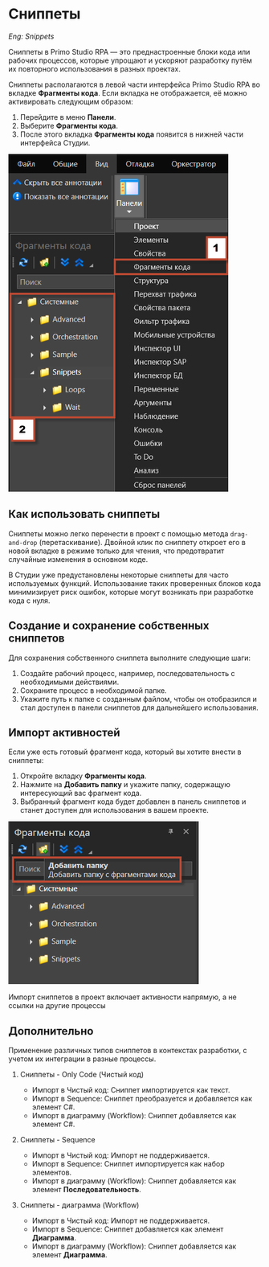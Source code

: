 # Сниппеты

*Eng: Snippets*

Сниппеты в Primo Studio RPA — это преднастроенные блоки кода или рабочих процессов, которые упрощают и ускоряют разработку путём их повторного использования в разных проектах. 

Сниппеты располагаются в левой части интерфейса Primo Studio RPA во вкладке **Фрагменты кода**. 
Если вкладка не отображается, её можно активировать следующим образом:
1. Перейдите в меню **Панели**.
2. Выберите **Фрагменты кода**.
3. После этого вкладка **Фрагменты кода** появится в нижней части интерфейса Студии.

![](../resources/process/snippety.png)


## Как использовать сниппеты

Сниппеты можно легко перенести в проект с помощью метода `drag-and-drop` (перетаскивание). Двойной клик по сниппету откроет его в новой вкладке в режиме только для чтения, что предотвратит случайные изменения в основном коде.

В Студии уже предустановлены некоторые сниппеты для часто используемых функций. Использование таких проверенных блоков кода минимизирует риск ошибок, которые могут возникать при разработке кода с нуля.

## Создание и сохранение собственных сниппетов
Для сохранения собственного сниппета выполните следующие шаги:
1. Создайте рабочий процесс, например, последовательность с необходимыми действиями.
2. Сохраните процесс в необходимой папке.
3. Укажите путь к папке с созданным файлом, чтобы он отобразился и стал доступен в панели сниппетов для дальнейшего использования.

## Импорт активностей

Если уже есть готовый фрагмент кода, который вы хотите внести в сниппеты:
1. Откройте вкладку **Фрагменты кода**.
2. Нажмите на **Добавить папку** и укажите папку, содержащую интересующий вас фрагмент кода.
3. Выбранный фрагмент кода будет добавлен в панель сниппетов и станет доступен для использования в вашем проекте.

![](../resources/process/snipp2.png)

Импорт сниппетов в проект включает активности напрямую, а не ссылки на другие процессы

## Дополнительно

Применение различных типов сниппетов в контекстах разработки, с учетом их интеграции в разные процессы.

1. Сниппеты - Only Code (Чистый код)
   - Импорт в Чистый код: Сниппет импортируется как текст.
   - Импорт в Sequence: Сниппет преобразуется и добавляется как элемент C#.
   - Импорт в диаграмму (Workflow): Сниппет добавляется как элемент C#.

2. Сниппеты - Sequence
   - Импорт в Чистый код: Импорт не поддерживается.
   - Импорт в Sequence: Сниппет импортируется как набор элементов.
   - Импорт в диаграмму (Workflow): Сниппет добавляется как элемент **Последовательность**.

3. Сниппеты - диаграмма (Workflow)
   - Импорт в Чистый код: Импорт не поддерживается.
   - Импорт в Sequence: Сниппет добавляется как элемент **Диаграмма**.
   - Импорт в диаграмму (Workflow): Сниппет добавляется как элемент **Диаграмма**. 
